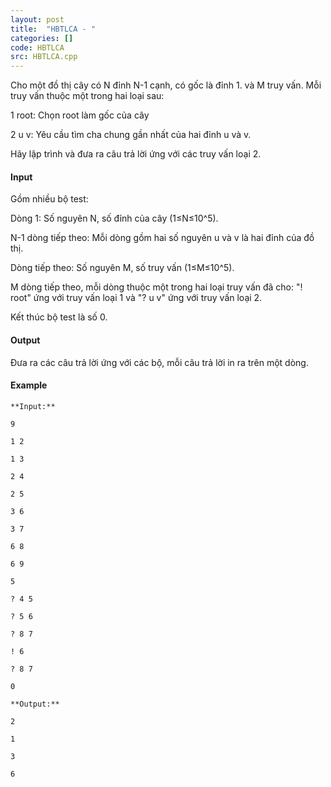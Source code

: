 ```yaml
---
layout: post
title:  "HBTLCA - "
categories: []
code: HBTLCA
src: HBTLCA.cpp
---
```




  



Cho một đồ thị cây có N đỉnh N-1 cạnh, có gốc là đỉnh 1. và M truy vấn. Mỗi truy vấn thuộc một trong hai loại sau:

1 root: Chọn root làm gốc của cây

2 u v: Yêu cầu tìm cha chung gần nhất của hai đỉnh u và v.

Hãy lập trình và đưa ra câu trả lời ứng với các truy vấn loại 2.

#### Input

Gồm nhiều bộ test:

Dòng 1: Số nguyên N, số đỉnh của cây (1≤N≤10^5).

N-1 dòng tiếp theo: Mỗi dòng gồm hai số nguyên u và v là hai đỉnh của đồ thị.

Dòng tiếp theo: Số nguyên M, số truy vấn (1≤M≤10^5).

M dòng tiếp theo, mỗi dòng thuộc một trong hai loại truy vấn đã cho: "! root" ứng với truy vấn loại 1 và "? u v" ứng với truy vấn loại 2.

Kết thúc bộ test là số 0.

#### Output

Đưa ra các câu trả lời ứng với các bộ, mỗi câu trả lời in ra trên một dòng.

#### Example

```
**Input:**

9

1 2

1 3

2 4

2 5

3 6

3 7

6 8

6 9

5

? 4 5

? 5 6

? 8 7

! 6

? 8 7

0

**Output:**

2

1

3

6


```

<!--more-->

